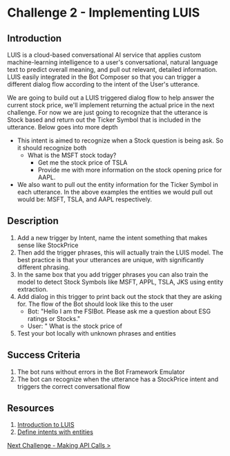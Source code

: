 # Challenge 2 - Implementing LUIS

## Introduction
LUIS is a cloud-based conversational AI service that applies custom machine-learning intelligence to a user's conversational, natural language text to predict overall meaning, and pull out relevant, detailed information. LUIS easily integrated in the Bot Composer so that you can trigger a different dialog flow according to the intent of the User's utterance. 

We are going to build out a LUIS triggered dialog flow to help answer the current stock price, we'll implement returning the actual price in the next challenge. For now we are just going to recognize that the utterance is Stock based and return out the Ticker Symbol that is included in the utterance. Below goes into more depth

- This intent is aimed to recognize when a Stock question is being ask. So it should recognize both
  - What is the MSFT stock today?
	- Get me the stock price of TSLA
	- Provide me with more information on the stock opening price for AAPL. 
- We also want to pull out the entity information for the Ticker Symbol in each utterance. In the above examples the entities we would pull out would be: MSFT, TSLA, and AAPL respectively.


## Description
1. Add a new trigger by Intent, name the intent something that makes sense like StockPrice
2. Then  add the trigger phrases, this will actually train the LUIS model. The best practice is that your utterances are  unique, with significantly different phrasing.
3. In the same box that you add trigger phrases you can also train the model to detect Stock Symbols like MSFT, APPL, TSLA, JKS using entity extraction.
4. Add dialog in this trigger to print back out the stock that they are asking for. The flow of the Bot should look like this to the user
   - Bot: "Hello I am the FSIBot. Please ask me a question about ESG ratings or Stocks."
   - User: " What is the stock price of 
5. Test your bot locally with unknown phrases and entities

## Success Criteria
1. The bot runs without errors in the Bot Framework Emulator
2. The bot can recognize when the utterance has a StockPrice intent and triggers the correct conversational flow

## Resources
1. [Introduction to LUIS](https://docs.microsoft.com/en-us/composer/tutorial/tutorial-luis)
2. [Define intents with entities](https://docs.microsoft.com/en-us/composer/how-to-define-intent-entity)

[Next Challenge - Making API Calls >](./Challenge3-API.md)
